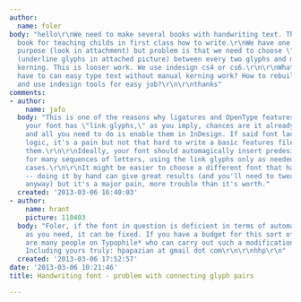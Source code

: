 ```yaml
---
author:
  name: foler
body: "hello\r\nWe need to make several books with handwriting text. This is textbook
  book for teaching childs in first class how to write.\r\nWe have one font for this
  purpose (look in attachment) but problem is that we need to choose \"link glyph\"
  (underline glyphs in attached picture) between every two glyphs and manually adjust
  kerning. This is looser work. We use indesign cs4 or cs6.\r\n\r\nWhat solution I
  have to can easy type text without manual kerning work? How to rebuild this font
  and use indesign tools for easy job?\r\n\r\nthanks"
comments:
- author:
    name: jafo
  body: "This is one of the reasons why ligatures and OpenType features exist. If
    your font has \"link glyphs,\" as you imply, chances are it already has this support
    and all you need to do is enable them in InDesign. If said font lacks the features
    logic, it's a pain but not that hard to write a basic features file to enable
    them.\r\n\r\nIdeally, your font should automagically insert predesigned ligatures
    for many sequences of letters, using the link glyphs only as needed for exceptional
    cases.\r\n\r\nIt might be easier to choose a different font that has these capabilities
    -- doing it by hand can give great results (and you'll need to tweak it manually
    anyway) but it's a major pain, more trouble than it's worth."
  created: '2013-03-06 16:40:03'
- author:
    name: hrant
    picture: 110403
  body: "Foler, if the font in question is deficient in terms of automatically connecting
    as you need, it can be fixed. If you have a budget for this sort of work there
    are many people on Typophile* who can carry out such a modification.\r\n\r\n*
    Including yours truly: hpapazian at gmail dot com\r\n\r\nhhp\r\n"
  created: '2013-03-06 17:52:57'
date: '2013-03-06 10:21:46'
title: Handwriting font - problem with connecting glyph pairs

---
```

